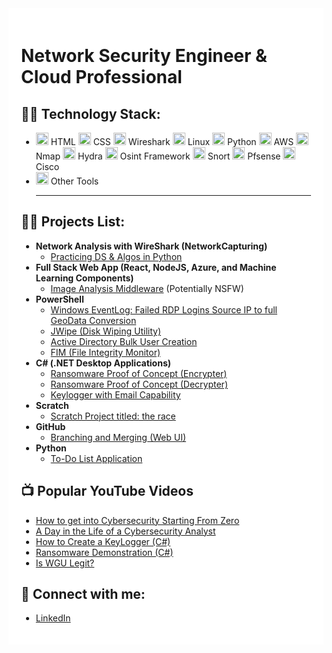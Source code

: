 <div style="background-color: white; padding: 20px;">
  <h1>Network Security Engineer & Cloud Professional</h1>

  ## 👨‍💻 Technology Stack:
  - <img src="https://www.freepnglogos.com/uploads/html5-logo-png/html5-logo-html-logo-0.png" alt="HTML" width="20"> HTML   <img src="https://cdn.freebiesupply.com/logos/large/2x/css3-logo-png-transparent.png" alt="CSS" width="20"> CSS  <img src="https://cdn.icon-icons.com/icons2/1495/PNG/512/wireshark_103123.png" alt="Wireshark" width="20"> Wireshark  <img src="https://cdn.icon-icons.com/icons2/46/PNG/128/linux_penguin_animal_9362.png" alt="Linux" width="20"> Linux  <img src="https://cdn.icon-icons.com/icons2/112/PNG/512/python_18894.png" alt="Python" width="20"> Python  <img src="https://cdn.icon-icons.com/icons2/2389/PNG/512/amazon_aws_logo_icon_145507.png" alt="AWS" width="20"> AWS  <img src="https://cdn.icon-icons.com/icons2/2148/PNG/512/nmap_icon_132152.png" alt="Nmap" width="20"> Nmap   <img src="https://cdn.icon-icons.com/icons2/390/PNG/512/hydra_39088.png" alt="Hydra" width="20"> Hydra  <img src="https://seeklogo.com/images/O/osint-logo-B1BB1F1B1C-seeklogo.com.png" alt="Osint Framework" width="20"> Osint Framework <img src="https://cdn.icon-icons.com/icons2/2699/PNG/512/snort_logo_icon_167980.png" alt="Snort" width="20"> Snort <img src="https://cdn.icon-icons.com/icons2/3914/PNG/512/pfsense_logo_icon_248868.png" alt="Pfsense" width="20"> Pfsense  <img src="https://www.freepnglogos.com/uploads/cisco-png-logo/networking-and-cisco-packet-tracer-png-logo-17.png" alt="Cisco" width="20"> Cisco 
  - <img src="https://cdn.icon-icons.com/icons2/2596/PNG/512/other_icon_155053.png" alt="Other Tools" width="20"> Other Tools <hr>

  ## 👨‍💻 Projects List:
  - **Network Analysis with WireShark (NetworkCapturing)**
    - [Practicing DS & Algos in Python](https://github.com/NtokozoMothwa/Algorithms-Practice)
  - **Full Stack Web App (React, NodeJS, Azure, and Machine Learning Components)**
    - [Image Analysis Middleware](https://github.com/NtokozoMothwa/4chan-Image-Analysis-Middleware-C964) (Potentially NSFW)
  - **PowerShell**
    - [Windows EventLog: Failed RDP Logins Source IP to full GeoData Conversion](https://github.com/NtokozoMothwa/Sentinel-Lab)
    - [JWipe (Disk Wiping Utility)](https://github.com/NtokozoMothwa/Jwipe.PowerShell)
    - [Active Directory Bulk User Creation](https://github.com/NtokozoMothwa/AD_PS)
    - [FIM (File Integrity Monitor)](https://github.com/NtokozoMothwa/PowerShell-Integrity-FIM)
  - **C# (.NET Desktop Applications)**
    - [Ransomware Proof of Concept (Encrypter)](https://github.com/NtokozoMothwa/EncrypterPOC)
    - [Ransomware Proof of Concept (Decrypter)](https://github.com/NtokozoMothwa/DecrypterPOC)
    - [Keylogger with Email Capability](https://github.com/NtokozoMothwa/Key-Logger-With-Email)
  - **Scratch**
    - [Scratch Project titled: the race](https://scratch.mit.edu/projects/938876054/)
  - **GitHub**
    - [Branching and Merging (Web UI)](https://github.com/NtokozoMothwa/Branching-and-Merging-Web-UI)
  - **Python**
    - [To-Do List Application](https://github.com/NtokozoMothwa/ToDo-List-App)

  ## 📺 Popular YouTube Videos
  - [How to get into Cybersecurity Starting From Zero](https://www.youtube.com/watch?v=a83ASGn_V_s)
  - [A Day in the Life of a Cybersecurity Analyst](https://www.youtube.com/watch?v=uHy3oM7NnoU)
  - [How to Create a KeyLogger (C#)](https://www.youtube.com/watch?v=N-L9hklSlNk)
  - [Ransomware Demonstration (C#)](https://www.youtube.com/watch?v=OfvdQeh79s0)
  - [Is WGU Legit?](https://www.youtube.com/watch?v=E2MwRWxDBkA)

  ## 🤳 Connect with me:
  - [LinkedIn](https://github.com/NtokozoMothwa)
</div>
